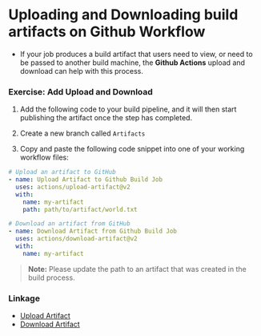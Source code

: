# Uploading and Downloading build artifacts on Github Workflow

- If your job produces a build artifact that users need to view, or need to be passed to another build machine, the **Github Actions** upload and download can help with this process.

### Exercise: Add Upload and Download

1. Add the following code to your build pipeline, and it will then start publishing the artifact once the step has completed.

1. Create a new branch called `Artifacts`
1. Copy and paste the following code snippet into one of your working workflow files:
```yaml
# Upload an artifact to GitHub
- name: Upload Artifact to Github Build Job
  uses: actions/upload-artifact@v2
  with:
    name: my-artifact
    path: path/to/artifact/world.txt

# Download an artifact from GitHub
- name: Download Artifact from Github Build Job
  uses: actions/download-artifact@v2
  with:
    name: my-artifact
```
> **Note:** Please update the path to an artifact that was created in the build process.

### Linkage
- [Upload Artifact](https://github.com/actions/upload-artifact)
- [Download Artifact](https://github.com/actions/download-artifact)